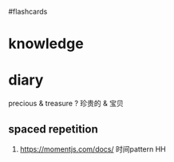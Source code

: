 #flashcards 

# knowledge


# diary



precious & treasure
?
珍贵的 & 宝贝 <!--SR:!2023-01-31-11-22,2,246-->



## spaced repetition
1. https://momentjs.com/docs/ 时间pattern HH